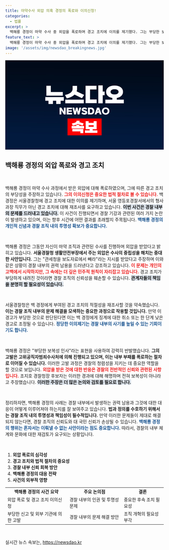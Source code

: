 ```yaml
---
title: 마약수사 외압 의혹 경정의 폭로와 이의신청!
categories:
  - 법률
excerpt: >
  백해룡 경정이 마약 수사 중 외압을 폭로하며 경고 조치에 이의를 제기했다. 그는 부당한 보복 인사라고 주장, 경찰청장 후보자는 이를 반박했다. 경찰 내부 논란의 중심에서 진실은 무엇일까? 클릭 유도!
feature_text: >
  백해룡 경정이 마약 수사 중 외압을 폭로하며 경고 조치에 이의를 제기했다. 그는 부당한 보복 인사라고 주장, 경찰청장 후보자는 이를 반박했다. 경찰 내부 논란의 중심에서 진실은 무엇일까? 클릭 유도!
image: '/assets/img/newsdao_breakingnews.jpg'
---
```


<p><img src="/assets/img/newsdao_breakingnews.jpg" alt="flaretime 속보" /></p>

<h2 data-ke-size="size26">백해룡 경정의 외압 폭로와 경고 조치</h2>

<p data-ke-size="size16">&nbsp;</p>

<p>백해룡 경정이 마약 수사 과정에서 받은 외압에 대해 폭로하였으며, 그에 따른 경고 조치의 부당성을 주장하고 있습니다. <b><span style="color: #ee2323;">그의 이의신청은 중요한 법적 절차로 볼 수 있습니다.</span></b> 백 경정은 서울경찰청에 경고 조치에 대한 이의를 제기하며, 서울 영등포경찰서에서의 형사과장 직무가 아닌 경고 조치에 대해 재조사를 요구하고 있습니다. <b><span style="background-color: #21538527;">이번 사건은 경찰 내부의 문제를 드러내고 있습니다.</span></b> 이 사건이 진행되면서 경찰 기강과 관련된 여러 가지 논란이 발생하고 있으며, 이는 향후 시간에 어떤 결과를 초래할지 주목됩니다. <b><span style="color: #1a5490;">백해룡 경정의 개인적 신념과 경찰 조직 내의 투명성 확보가 중요합니다.</span></b></p>

<p data-ke-size="size16">&nbsp;</p>

<p>백해룡 경정은 그동안 자신이 마약 조직과 관련된 수사를 진행하며 외압을 받았다고 밝히고 있습니다. <b>서울경찰청 생활안전부장에서 주는 외압은 수사의 중립성을 해치는 중대한 사안입니다.</b> 그는 "관세청을 보도자료에서 빼라"라는 지시를 받았다고 주장하며 이와 같은 상황이 경찰 내부의 권력 남용을 드러낸다고 강조하고 있습니다. <b><span style="color: #ee2323;">이 문제는 개인의 고백에서 시작하지만, 그 속에는 더 깊은 민주적 원칙이 자리잡고 있습니다.</span></b> 경고 조치가 부당하게 내려진 것이라면 경찰 조직의 신뢰성을 훼손할 수 있습니다. <b><span style="background-color: #21538527;">관계자들의 책임을 분명히 할 필요성이 있습니다.</span></b></p>

<p data-ke-size="size16">&nbsp;</p>

<p>서울경찰청은 백 경정에게 부여된 경고 조치의 적절성을 재조사할 것을 약속했습니다. <b>이는 경찰 조직 내부의 문제 해결을 모색하는 중요한 과정으로 작용할 것입니다.</b> 만약 이 경고가 부당한 것으로 판단된다면 이는 백 경정에게 징계에 대한 취소 또는 한 단계 낮은 경고로 조정될 수 있습니다. <b><span style="color: #1a5490;">정당한 이의제기는 경찰 내부의 사기를 높일 수 있는 기회이기도 합니다.</span></b> </p>

<p data-ke-size="size16">&nbsp;</p>

<p>백해룡 경정은 "부당한 보복성 인사"라는 표현을 사용하여 강력히 반발했습니다. <b>그의 고발은 고위공직자범죄수사처에 의해 진행되고 있으며, 이는 내부 부패를 폭로하는 절차로 이어질 수 있습니다.</b> 이러한 고발 과정은 경찰의 청렴성을 지키는 데 중요한 역할을 할 것으로 보입니다. <b><span style="color: #ee2323;">외압을 받은 것에 대한 반응은 경찰의 전반적인 신뢰와 관련된 사항입니다.</span></b> 조지호 경찰청장 후보자는 이러한 경과에 대해 해명하며 전혀 보복성이 아니라고 주장했습니다. <b><span style="background-color: #21538527;">이러한 주장은 더 많은 논의와 검토를 필요로 합니다.</span></b> </p>

<p data-ke-size="size16">&nbsp;</p>

<p>정리하자면, 백해룡 경정의 사례는 경찰 내부에서 발생하는 권력 남용과 그것에 대한 대응이 어떻게 이루어져야 하는지를 잘 보여주고 있습니다. <b>법과 정의를 수호하기 위해서는 경찰 조직 내의 투명성과 책임성이 필수적입니다.</b> 만약 이러한 문제들이 제대로 해결되지 않는다면, 경찰 조직의 신뢰도와 대 국민 신뢰가 손상될 수 있습니다. <b><span style="color: #1a5490;">백해룡 경정의 행위는 혼자서는 이뤄낼 수 없는 사안이라는 점도 중요합니다.</span></b> 따라서, 경찰의 내부 체계와 문화에 대한 재검토가 요구되는 상황입니다.</p>

<p data-ke-size="size16">&nbsp;</p>

<ol>
<li><b>외압 폭로의 심각성</b></li>
<li><b>경고 조치와 법적 절차의 중요성</b></li>
<li><b>경찰 내부 신뢰 회복 방안</b></li>
<li><b>백해룡 경정의 대응 전략</b></li>
<li><b>사건의 외부적 영향</b></li>
</ol>

<table style="width:100%; border-collapse: collapse;">
<tr style="height: 17px;">
<td style="text-align: center; height: 17px;"><b>백해룡 경정의 사건 요약</b></td>
<td style="text-align: center; height: 17px;"><b>주요 논의점</b></td>
<td style="text-align: center; height: 17px;"><b>결론</b></td>
</tr>
<tr style="height: 17px;">
<td style="height: 17px;">외압 폭로 및 경고 조치 이의신청</td>
<td style="height: 17px;">경찰 내부의 인권 및 투명성 문제</td>
<td style="height: 17px;">중요한 후속 조치 필요성</td>
</tr>
<tr style="height: 17px;">
<td style="height: 17px;">부당한 신고 및 외부 기관에 의한 고발</td>
<td style="height: 17px;">경찰 내부의 문제 해결 방안</td>
<td style="height: 17px;">조직 개혁의 필요성 부각</td>
</tr>
</table>

<p data-ke-size="size16">&nbsp;</p>
실시간 뉴스 속보는, <a href="https://newsdao.kr" rel="dofollow">https://newsdao.kr</a>


